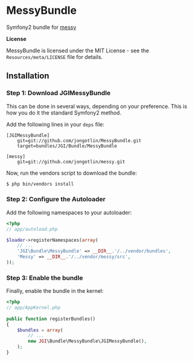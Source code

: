 # MessyBundle
Symfony2 bundle for [messy](http://github.com/jongotlin/messy)

**License**

MessyBundle is licensed under the MIT License - see the `Resources/meta/LICENSE` file for details.


## Installation

### Step 1: Download JGIMessyBundle

This can be done in several ways, depending on your preference. This is how you do it the standard Symfony2 method.

Add the following lines in your `deps` file:

```
[JGIMessyBundle]
    git=git://github.com/jongotlin/MessyBundle.git
    target=bundles/JGI/Bundle/MessyBundle

[messy]
    git=git://github.com/jongotlin/messy.git
```

Now, run the vendors script to download the bundle:

``` bash
$ php bin/vendors install
```

### Step 2: Configure the Autoloader

Add the following namespaces to your autoloader:

``` php
<?php
// app/autoload.php

$loader->registerNamespaces(array(
    // ...
    'JGI\Bundle\MessyBundle' => __DIR__.'/../vendor/bundles',
    'Messy' => __DIR__.'/../vendor/messy/src',
));
```
     
### Step 3: Enable the bundle
   
Finally, enable the bundle in the kernel:
   
``` php
<?php
// app/AppKernel.php
   
public function registerBundles()
{  
    $bundles = array(
        // ...
        new JGI\Bundle\MessyBundle\JGIMessyBundle(),
    );
}  
```